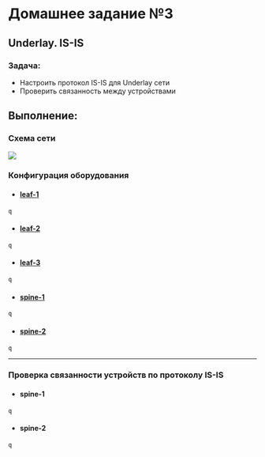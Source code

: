 # Домашнее задание №3
## Underlay. IS-IS

### Задача:

- Настроить протокол IS-IS для Underlay сети
- Проверить связанность между устройствами

## Выполнение:

### Схема сети

![](https://github.com/MaxoBuk/OTUS_Data-center-network-design/blob/main/Homework/03_work/images/Underlay_ISIS.png)


### Конфигурация оборудования

- #### [leaf-1](Homework/03_work/conf/leaf-1.conf)

```
q
```

- #### [leaf-2](Homework/03_work/conf/leaf-2.conf)

```
q
```

- #### [leaf-3](Homework/03_work/conf/leaf-3.conf)

```
q
```

- #### [spine-1](Homework/03_work/conf/spine-1.conf)

```
q
```

- #### [spine-2](Homework/03_work/conf/spine-2.conf)

```
q
```
---
### Проверка связанности устройств по протоколу IS-IS

- #### spine-1

```
q
```

- #### spine-2

```
q
```
